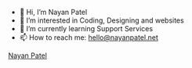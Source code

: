 - 👋 Hi, I’m Nayan Patel
- 👀 I’m interested in Coding, Designing and websites
- 🌱 I’m currently learning Support Services
- 📫 How to reach me: hello@nayanpatel.net

<html>
<script src="https://platform.linkedin.com/badges/js/profile.js" async defer type="text/javascript"></script>
<div class="badge-base LI-profile-badge" data-locale="en_US" data-size="medium" data-theme="dark" data-type="VERTICAL" data-vanity="nayanpatel123" data-version="v1"><a class="badge-base__link LI-simple-link" href="https://uk.linkedin.com/in/nayanpatel123?trk=profile-badge">Nayan Patel</a></div>
</html>              
